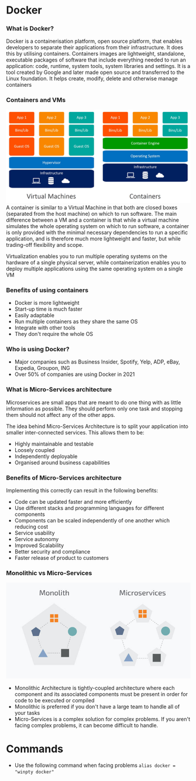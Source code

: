 # Docker
### What is Docker?
Docker is a containerisation platform, open source platform, that enables developers to separate their applications from their infrastructure. It does this by utilising containers.
Containers images are lightweight, standalone, executable packages of software that include everything needed to run an application: code, runtime, system tools, system libraries and settings.
It  is a tool created by Google and later made open source and transferred to the Linux foundation. It helps create, modify, delete and otherwise manage containers

### Containers and VMs
![img_1.png](img_1.png)
A container is similar to a Virtual Machine in that both are closed boxes (separated from the host machine) on which to run software. The main difference between a VM and a container is that while a virtual machine simulates the whole operating system on which to run software, a container is only provided with the minimal necessary dependencies to run a specific application, and is therefore much more lightweight and faster, but while trading-off flexibility and scope.

Virtualization enables you to run multiple operating systems on the hardware of a single physical server, while containerization enables you to deploy multiple applications using the same operating system on a single VM
### Benefits of using containers
- Docker is more lightweight
- Start-up time is much faster
- Easily adaptable
- Run multiple containers as they share the same OS
- Integrate with other tools
- They don't require the whole OS

### Who is using Docker?
- Major companies such as Business Insider, Spotify, Yelp, ADP, eBay, Expedia, Groupon, ING
- Over 50% of companies are using Docker in 2021

### What is Micro-Services architecture
Microservices are small apps that are meant to do one thing with as little information as possible.
They should perform only one task and stopping them should not affect any of the other apps.

The idea behind Micro-Services Architecture is to split your application into smaller inter-connected services. This allows them to be:
- Highly maintainable and testable
- Loosely coupled
- Independently deployable
- Organised around business capabilities

### Benefits of Micro-Services architecture
Implementing this correctly can result in the following benefits:
- Code can be updated faster and more efficiently
- Use different stacks and programming languages for different components
- Components can be scaled independently of one another which reducing cost
- Service usability
- Service autonomy
- Improved Scalability
- Better security and compliance
- Faster release of product to customers

### Monolithic vs Micro-Services
![img.png](img.png)
- Monolithic Architecture is tightly-coupled architecture where each component and its associated components must be present in order for code to be executed or compiled
- Monolithic is preferred if you don't have a large team to handle all of your tasks
- Micro-Services is a complex solution for complex problems. If you aren't facing complex problems, it can become difficult to handle.

# Commands
- Use the following command when facing problems `alias docker = "winpty docker"`